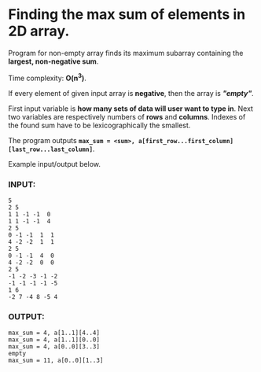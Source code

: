 # Finding the max sum of elements in 2D array.

Program for non-empty array finds its maximum subarray containing the **largest, non-negative sum**.

Time complexity: **O(n<sup>3</sup>)**.
 
If every element of given input array is **negative**, then the array is **_"empty"_**.

First input variable is **how many sets of data will user want to type in**. Next two variables are respectively numbers of **rows** and **columns**. Indexes of the found sum have to be lexicographically the smallest.

The program outputs **`max_sum = <sum>, a[first_row...first_column][last_row...last_column]`**.

Example input/output below.

### INPUT: 
```
5
2 5 
1 1 -1 -1  0 
1 1 -1 -1  4 
2 5 
0 -1 -1  1  1 
4 -2 -2  1  1 
2 5 
0 -1 -1  4  0 
4 -2 -2  0  0 
2 5 
-1 -2 -3 -1 -2  
-1 -1 -1 -1 -5 
1 6 
-2 7 -4 8 -5 4
```
### OUTPUT:
```
max_sum = 4, a[1..1][4..4]
max_sum = 4, a[1..1][0..0] 
max_sum = 4, a[0..0][3..3]
empty 
max_sum = 11, a[0..0][1..3]
```
